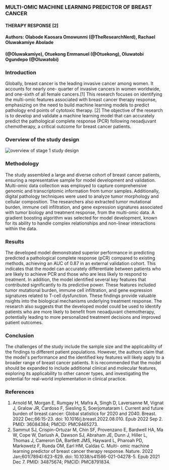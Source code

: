 

### MULTI-OMIC MACHINE LEARNING PREDICTOR OF BREAST CANCER
#### THERAPY RESPONSE [2]
#### Authors: Olabode Kaosara Omowunmi (@TheResearchNerd), Rachael Oluwakamiye Abolade
#### (@Oluwakamiye), Otuekong Emmanuel (@Otuekong), Oluwatobi Ogundepo (@Oluwatobi)

### Introduction
Globally, breast cancer is the leading invasive cancer among women. It accounts for nearly one-
quarter of invasive cancers in women worldwide, and one-sixth of all female cancers.[1]
This research focuses on identifying the multi-omic features associated with breast cancer
therapy   response,   emphasizing   on   the   need   to   build   machine   learning   models   to   predict
pathology end points of cytotoxic therapy. [2]
The objective  of the research is to develop and validate a machine learning model that can
accurately   predict   the   pathological   complete   response   (PCR)   following   neoadjuvant
chemotherapy, a critical outcome for breast cancer patients.

### Overview of the study design
![overview of stage 1 study design](https://media.springernature.com/full/springer-static/image/art%3A10.1038%2Fs41586-021-04278-5/MediaObjects/41586_2021_4278_Fig1_HTML.png?as=webp)

### Methodology
The study assembled a large and diverse cohort of breast cancer patients, ensuring a
representative sample for model development and validation.
Multi-omic   data   collection   was   employed  to   capture   comprehensive   genomic   and
transcriptomic   information   from   tumor   samples.   Additionally,   digital   pathology
techniques were used to analyze tumor morphology and cellular composition.
The researchers also extracted tumor mutational burden, immune cell infiltration, and
gene expression signatures associated with tumor biology and treatment response, from
the multi-omic data.
A gradient boosting algorithm was selected for model development, known for its ability
to handle complex relationships and non-linear interactions within the data.

### Results
The developed model demonstrated superior performance in predicting predicted a pathological
complete response (pCR) compared to existing methods, achieving an AUC of 0.87 in an
external validation cohort. This indicates that the model can accurately differentiate between
patients who are likely to achieve PCR and those who are less likely to respond to treatment.
In   addition,   the   model   identified   several   key   features   that   contributed   significantly   to   its
predictive power. These features included tumor mutational burden, immune cell infiltration, and
gene   expression   signatures   related   to   T-cell   dysfunction.   These   findings   provide   valuable nsights into the biological mechanisms underlying treatment response.
The research also suggests that the developed model could be used to identify patients who are
more likely to benefit from neoadjuvant chemotherapy, potentially leading to more personalized
treatment decisions and improved patient outcomes.

### Conclusion 
The challenges of the study include the sample size and the applicability of the findings to
different patient populations. However, the authors claim that the model's performance and the
identified key features will likely apply to a broader range of breast cancer patients.
It   is   recommended   that  the   model   should   be   expanded   to   include   additional   clinical   and
molecular   features,   exploring   its   applicability   to   other   cancer   types,   and   investigating   the 
potential for real-world implementation in clinical practice.

### References
1. Arnold M, Morgan E, Rumgay H, Mafra A, Singh D, Laversanne M, Vignat J, Gralow
JR, Cardoso F, Siesling S, Soerjomataram I. Current and future burden of breast cancer:
Global   statistics   for   2020   and   2040.   Breast.   2022   Dec;66:15-23.   doi:
10.1016/j.breast.2022.08.010.   Epub   2022   Sep   2.   PMID:   36084384;   PMCID:
PMC9465273.
2. Sammut SJ, Crispin-Ortuzar M, Chin SF, Provenzano E, Bardwell HA, Ma W, Cope W,
Dariush A, Dawson SJ, Abraham JE, Dunn J, Hiller L, Thomas J, Cameron DA, Bartlett
JMS, Hayward L, Pharoah PD, Markowetz F, Rueda OM, Earl HM, Caldas C. Multi- omic   machine   learning   predictor   of   breast   cancer   therapy   response.   Nature.   2022
Jan;601(7894):623-629. doi: 10.1038/s41586-021-04278-5. Epub 2021 Dec 7. PMID:
34875674; PMCID: PMC8791834.


